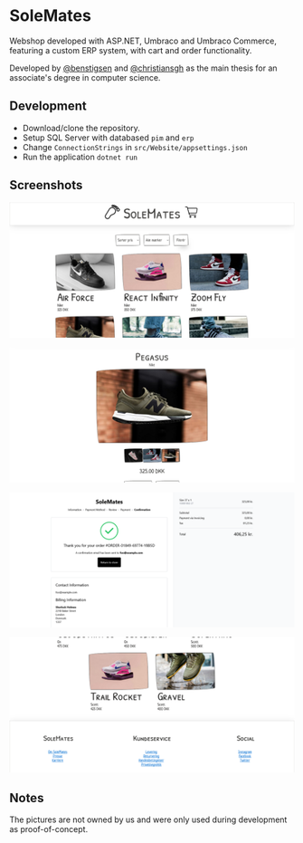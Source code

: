 # SoleMates
Webshop developed with ASP.NET, Umbraco and Umbraco Commerce, featuring a custom ERP system,
with cart and order functionality.

Developed by [@benstigsen](https://www.github.com/benstigsen) and [@christiansgh](https://www.github.com/christiansgh)
as the main thesis for an associate's degree in computer science.

## Development
- Download/clone the repository.
- Setup SQL Server with databased `pim` and `erp`
- Change `ConnectionStrings` in `src/Website/appsettings.json`
- Run the application `dotnet run`

## Screenshots
![Homepage](./assets/home.png)

![Product](./assets/product.png)

![Confirmation](./assets/confirmation.png)

![Footer](./assets/footer.png)

## Notes
The pictures are not owned by us and were only used during development as proof-of-concept.
